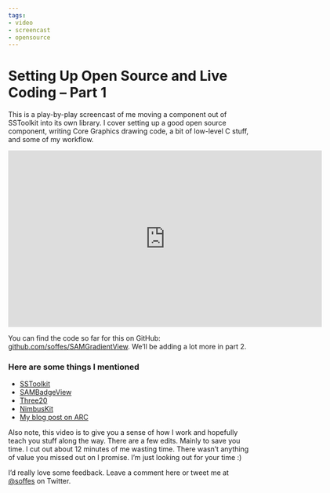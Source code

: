 ```yaml
---
tags:
- video
- screencast
- opensource
---
```


# Setting Up Open Source and Live Coding – Part 1

This is a play-by-play screencast of me moving a component out of SSToolkit into its own library. I cover setting up a good open source component, writing Core Graphics drawing code, a bit of low-level C stuff, and some of my workflow.

<iframe src="http://player.vimeo.com/video/69361266?title=0&amp;byline=0&amp;portrait=0&amp;color=f6291d" width="640" height="360" frameborder="0" webkitAllowFullScreen mozallowfullscreen allowFullScreen></iframe>

You can find the code so far for this on GitHub: [github.com/soffes/SAMGradientView](https://github.com/soffes/SAMGradientView). We’ll be adding a lot more in part 2.

### Here are some things I mentioned

* [SSToolkit](http://sstoolk.it)
* [SAMBadgeView](https://github.com/soffes/SAMBadgeView)
* [Three20](https://github.com/facebook/three20)
* [NimbusKit](http://nimbuskit.info)
* [My blog post on ARC](/automatic-reference-counting)

Also note, this video is to give you a sense of how I work and hopefully teach you stuff along the way. There are a few edits. Mainly to save you time. I cut out about 12 minutes of me wasting time. There wasn’t anything of value you missed out on I promise. I’m just looking out for your time :)

I’d really love some feedback. Leave a comment here or tweet me at [@soffes](https://twitter.com/soffes) on Twitter.
